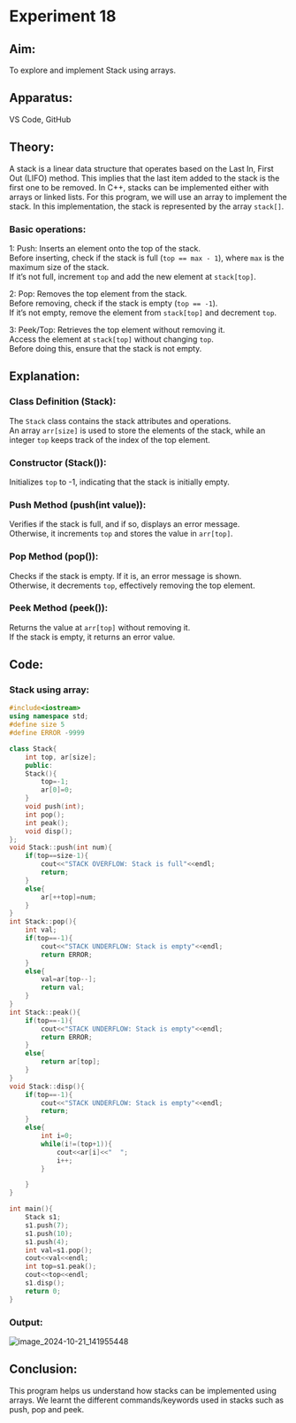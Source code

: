 # Experiment 18

## Aim:
To explore and implement Stack using arrays.

## Apparatus:
VS Code, GitHub

## Theory:

A stack is a linear data structure that operates based on the Last In, First Out (LIFO) method. This implies that the last item added to the stack is the first one to be removed. In C++, stacks can be implemented either with arrays or linked lists. For this program, we will use an array to implement the stack. In this implementation, the stack is represented by the array `stack[]`.

### Basic operations:
1: Push: Inserts an element onto the top of the stack.  
   Before inserting, check if the stack is full (`top == max - 1`), where `max` is the maximum size of the stack.  
   If it’s not full, increment `top` and add the new element at `stack[top]`.

2: Pop: Removes the top element from the stack.  
   Before removing, check if the stack is empty (`top == -1`).  
   If it’s not empty, remove the element from `stack[top]` and decrement `top`.

3: Peek/Top: Retrieves the top element without removing it.  
   Access the element at `stack[top]` without changing `top`.  
   Before doing this, ensure that the stack is not empty.

## Explanation:

### Class Definition (Stack):
The `Stack` class contains the stack attributes and operations.  
An array `arr[size]` is used to store the elements of the stack, while an integer `top` keeps track of the index of the top element.

### Constructor (Stack()):
Initializes `top` to -1, indicating that the stack is initially empty.

### Push Method (push(int value)):
Verifies if the stack is full, and if so, displays an error message.  
Otherwise, it increments `top` and stores the value in `arr[top]`.

### Pop Method (pop()):
Checks if the stack is empty. If it is, an error message is shown.  
Otherwise, it decrements `top`, effectively removing the top element.

### Peek Method (peek()):
Returns the value at `arr[top]` without removing it.  
If the stack is empty, it returns an error value.

## Code:

### Stack using array:
```cpp
#include<iostream>
using namespace std;
#define size 5
#define ERROR -9999

class Stack{
    int top, ar[size];
    public:
    Stack(){
        top=-1;
        ar[0]=0;
    }
    void push(int);
    int pop();
    int peak();
    void disp();
};
void Stack::push(int num){
    if(top==size-1){
        cout<<"STACK OVERFLOW: Stack is full"<<endl;
        return;
    }
    else{
        ar[++top]=num;
    }
}
int Stack::pop(){
    int val;
    if(top==-1){
        cout<<"STACK UNDERFLOW: Stack is empty"<<endl;
        return ERROR;
    }
    else{
        val=ar[top--];
        return val;
    }
}
int Stack::peak(){
    if(top==-1){
        cout<<"STACK UNDERFLOW: Stack is empty"<<endl;
        return ERROR;
    }
    else{
        return ar[top];
    }
}
void Stack::disp(){
    if(top==-1){
        cout<<"STACK UNDERFLOW: Stack is empty"<<endl;
        return;
    }
    else{
        int i=0;
        while(i!=(top+1)){
            cout<<ar[i]<<"  ";
            i++;
        }

    }
}

int main(){
    Stack s1;
    s1.push(7);
    s1.push(10);
    s1.push(4);
    int val=s1.pop();
    cout<<val<<endl;
    int top=s1.peak();
    cout<<top<<endl;
    s1.disp();
    return 0;
}
```
### Output:
![image_2024-10-21_141955448](https://github.com/user-attachments/assets/67bc44ef-52ea-4f24-922e-6ec528e360a8)


## Conclusion:
This program helps us understand how stacks can be implemented using arrays. We learnt the different commands/keywords used in stacks such as push, pop and peek.

